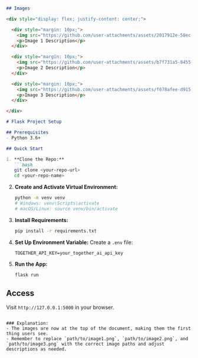 
```markdown

## Images

<div style="display: flex; justify-content: center;">

  <div style="margin: 10px;">
    <img src="https://github.com/user-attachments/assets/2017912e-58ec-4792-952b-60d2570f49c1" alt="Image 1" width="200"/>
    <p>Image 1 Description</p>
  </div>

  <div style="margin: 10px;">
    <img src="https://github.com/user-attachments/assets/b7f731a5-8455-4b99-be5d-4174bbb0ecf4" alt="Image 2" width="200"/>
    <p>Image 2 Description</p>
  </div>

  <div style="margin: 10px;">
    <img src="https://github.com/user-attachments/assets/f078afee-d915-44ee-a744-aaa739fa6969" alt="Image 3" width="200"/>
    <p>Image 3 Description</p>
  </div>

</div>

# Flask Project Setup

## Prerequisites
- Python 3.6+

## Quick Start

1. **Clone the Repo:**
   ```bash
   git clone <your-repo-url>
   cd <your-repo-name>
   ```

2. **Create and Activate Virtual Environment:**
   ```bash
   python -m venv venv
   # Windows: venv\Scripts\activate
   # macOS/Linux: source venv/bin/activate
   ```

3. **Install Requirements:**
   ```bash
   pip install -r requirements.txt
   ```

4. **Set Up Environment Variable:**
   Create a `.env` file:
   ```
   TOGETHER_API_KEY=your_together_ai_api_key
   ```

5. **Run the App:**
   ```bash
   flask run
   ```

## Access
Visit `http://127.0.0.1:5000` in your browser.
```

### Explanation:
- The images are now at the top of the document, making them the first thing users see.
- Remember to replace `path/to/image1.png`, `path/to/image2.png`, and `path/to/image3.png` with the correct image paths and adjust descriptions as needed.
